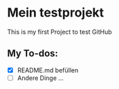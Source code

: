 # Mein testprojekt
This is my first Project to test GitHub

## My To-dos:
-[X] README.md befüllen
-[ ] Andere Dinge ...
